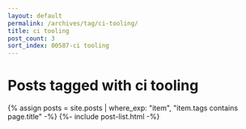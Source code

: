 ```yaml
---
layout: default
permalink: /archives/tag/ci-tooling/
title: ci tooling
post_count: 3
sort_index: 00587-ci tooling
---
```

<h1 class="page-heading">Posts tagged with ci tooling</h1>
{% assign posts = site.posts | where_exp: "item", "item.tags contains page.title" -%}
{%- include post-list.html -%}
